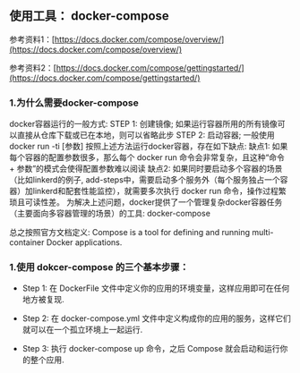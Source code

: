 ## 使用工具： docker-compose

参考资料1：[https://docs.docker.com/compose/overview/](https://docs.docker.com/compose/overview/)

参考资料2：[https://docs.docker.com/compose/gettingstarted/](https://docs.docker.com/compose/gettingstarted/)

### 1.为什么需要docker-compose

docker容器运行的一般方式:
STEP 1: 创建镜像; 如果运行容器所用的所有镜像可以直接从仓库下载或已在本地，则可以省略此步
STEP 2: 启动容器; 一般使用 docker run -ti [参数]
按照上述方法运行docker容器，存在如下缺点:
缺点1: 如果每个容器的配置参数很多，那么每个 docker run 命令会非常复杂，且这种“命令 + 参数”的模式会使得配置参数难以阅读
缺点2: 如果同时要启动多个容器的场景（比如linkerd的例子, add-steps中，需要启动多个服务外（每个服务独占一个容器）加linkerd和配套性能监控），就需要多次执行 docker run 命令，操作过程繁琐且可读性差。
为解决上述问题，docker提供了一个管理复杂docker容器任务（主要面向多容器管理的场景）的工具: docker-compose

总之按照官方文档定义:
Compose is a tool for defining and running multi-container Docker applications.

### 1.使用 dokcer-compose 的三个基本步骤：

* Step 1: 在 DockerFile 文件中定义你的应用的环境变量，这样应用即可在任何地方被复现.

* Step 2: 在 docker-compose.yml 文件中定义构成你的应用的服务，这样它们就可以在一个孤立环境上一起运行.

* Step 3: 执行 docker-compose up 命令，之后 Compose 就会启动和运行你的整个应用.



